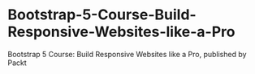 # Bootstrap-5-Course-Build-Responsive-Websites-like-a-Pro
Bootstrap 5 Course: Build Responsive Websites like a Pro, published by Packt
